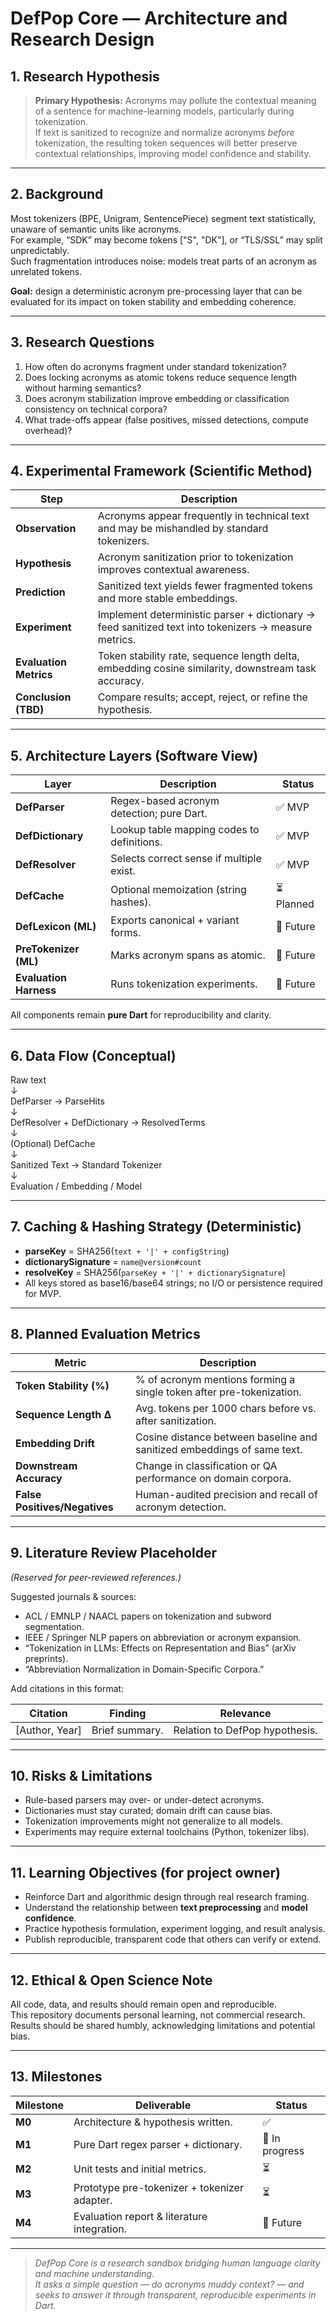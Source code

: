 # DefPop Core — Architecture and Research Design

## 1. Research Hypothesis

> **Primary Hypothesis:** Acronyms may pollute the contextual meaning of a sentence for machine-learning models, particularly during tokenization.  
> If text is sanitized to recognize and normalize acronyms *before* tokenization, the resulting token sequences will better preserve contextual relationships, improving model confidence and stability.

---

## 2. Background

Most tokenizers (BPE, Unigram, SentencePiece) segment text statistically, unaware of semantic units like acronyms.  
For example, “SDK” may become tokens ["S", "DK"], or “TLS/SSL” may split unpredictably.  
Such fragmentation introduces noise: models treat parts of an acronym as unrelated tokens.

**Goal:** design a deterministic acronym pre-processing layer that can be evaluated for its impact on token stability and embedding coherence.

---

## 3. Research Questions

1. How often do acronyms fragment under standard tokenization?  
2. Does locking acronyms as atomic tokens reduce sequence length without harming semantics?  
3. Does acronym stabilization improve embedding or classification consistency on technical corpora?  
4. What trade-offs appear (false positives, missed detections, compute overhead)?

---

## 4. Experimental Framework (Scientific Method)

| Step | Description |
|------|--------------|
| **Observation** | Acronyms appear frequently in technical text and may be mishandled by standard tokenizers. |
| **Hypothesis** | Acronym sanitization prior to tokenization improves contextual awareness. |
| **Prediction** | Sanitized text yields fewer fragmented tokens and more stable embeddings. |
| **Experiment** | Implement deterministic parser + dictionary → feed sanitized text into tokenizers → measure metrics. |
| **Evaluation Metrics** | Token stability rate, sequence length delta, embedding cosine similarity, downstream task accuracy. |
| **Conclusion (TBD)** | Compare results; accept, reject, or refine the hypothesis. |

---

## 5. Architecture Layers (Software View)

| Layer | Description | Status |
|--------|--------------|---------|
| **DefParser** | Regex-based acronym detection; pure Dart. | ✅ MVP |
| **DefDictionary** | Lookup table mapping codes to definitions. | ✅ MVP |
| **DefResolver** | Selects correct sense if multiple exist. | ✅ MVP |
| **DefCache** | Optional memoization (string hashes). | ⏳ Planned |
| **DefLexicon (ML)** | Exports canonical + variant forms. | 🔬 Future |
| **PreTokenizer (ML)** | Marks acronym spans as atomic. | 🔬 Future |
| **Evaluation Harness** | Runs tokenization experiments. | 🔬 Future |

All components remain **pure Dart** for reproducibility and clarity.

---

## 6. Data Flow (Conceptual)

Raw text  
  ↓  
DefParser → ParseHits  
  ↓  
DefResolver + DefDictionary → ResolvedTerms  
  ↓  
(Optional) DefCache  
  ↓  
Sanitized Text → Standard Tokenizer  
  ↓  
Evaluation / Embedding / Model

---

## 7. Caching & Hashing Strategy (Deterministic)

- **parseKey** = SHA256(`text + '|' + configString`)  
- **dictionarySignature** = `name@version#count`  
- **resolveKey** = SHA256(`parseKey + '|' + dictionarySignature`)  
- All keys stored as base16/base64 strings; no I/O or persistence required for MVP.

---

## 8. Planned Evaluation Metrics

| Metric | Description |
|---------|--------------|
| **Token Stability (%)** | % of acronym mentions forming a single token after pre-tokenization. |
| **Sequence Length Δ** | Avg. tokens per 1000 chars before vs. after sanitization. |
| **Embedding Drift** | Cosine distance between baseline and sanitized embeddings of same text. |
| **Downstream Accuracy** | Change in classification or QA performance on domain corpora. |
| **False Positives/Negatives** | Human-audited precision and recall of acronym detection. |

---

## 9. Literature Review Placeholder

*(Reserved for peer-reviewed references.)*

Suggested journals & sources:  
- ACL / EMNLP / NAACL papers on tokenization and subword segmentation.  
- IEEE / Springer NLP papers on abbreviation or acronym expansion.  
- “Tokenization in LLMs: Effects on Representation and Bias” (arXiv preprints).  
- “Abbreviation Normalization in Domain-Specific Corpora.”

Add citations in this format:

| Citation | Finding | Relevance |
|-----------|----------|-----------|
| [Author, Year] | Brief summary. | Relation to DefPop hypothesis. |

---

## 10. Risks & Limitations

- Rule-based parsers may over- or under-detect acronyms.  
- Dictionaries must stay curated; domain drift can cause bias.  
- Tokenization improvements might not generalize to all models.  
- Experiments may require external toolchains (Python, tokenizer libs).

---

## 11. Learning Objectives (for project owner)

- Reinforce Dart and algorithmic design through real research framing.  
- Understand the relationship between **text preprocessing** and **model confidence**.  
- Practice hypothesis formulation, experiment logging, and result analysis.  
- Publish reproducible, transparent code that others can verify or extend.

---

## 12. Ethical & Open Science Note

All code, data, and results should remain open and reproducible.  
This repository documents personal learning, not commercial research.  
Results should be shared humbly, acknowledging limitations and potential bias.

---

## 13. Milestones

| Milestone | Deliverable | Status |
|------------|-------------|--------|
| **M0** | Architecture & hypothesis written. | ✅ |
| **M1** | Pure Dart regex parser + dictionary. | 🧩 In progress |
| **M2** | Unit tests and initial metrics. | ⏳ |
| **M3** | Prototype pre-tokenizer + tokenizer adapter. | ⏳ |
| **M4** | Evaluation report & literature integration. | 🔬 Future |

---

> *DefPop Core is a research sandbox bridging human language clarity and machine understanding.  
> It asks a simple question — do acronyms muddy context? — and seeks to answer it through transparent, reproducible experiments in Dart.*
